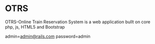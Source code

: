 # OTRS
OTRS-Online Train Reservation System is a web application bullt on core php, js, HTML5 and Bootstrap

admin=admin@rails.com
password=admin


